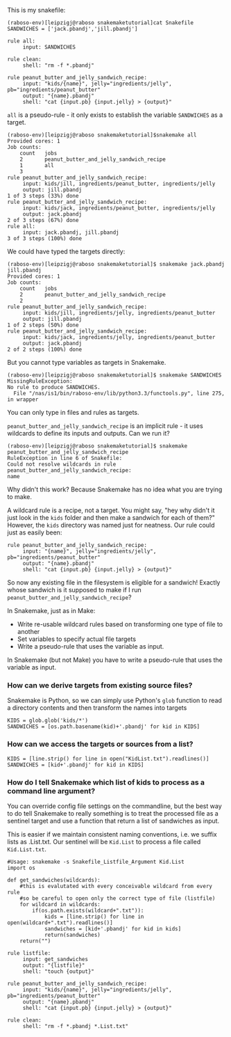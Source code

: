 This is my snakefile:
```
(raboso-env)[leipzigj@raboso snakemaketutorial]cat Snakefile 
SANDWICHES = ['jack.pbandj','jill.pbandj']

rule all:
     input: SANDWICHES

rule clean:
     shell: "rm -f *.pbandj"

rule peanut_butter_and_jelly_sandwich_recipe:
     input: "kids/{name}", jelly="ingredients/jelly", pb="ingredients/peanut_butter"
     output: "{name}.pbandj"
     shell: "cat {input.pb} {input.jelly} > {output}"
```

`all` is a pseudo-rule - it only exists to establish the variable `SANDWICHES` as a target.

```
(raboso-env)[leipzigj@raboso snakemaketutorial]$snakemake all
Provided cores: 1
Job counts:
    count	jobs
    2		peanut_butter_and_jelly_sandwich_recipe
    1		all
    3
rule peanut_butter_and_jelly_sandwich_recipe:
     input: kids/jill, ingredients/peanut_butter, ingredients/jelly
     output: jill.pbandj
1 of 3 steps (33%) done
rule peanut_butter_and_jelly_sandwich_recipe:
     input: kids/jack, ingredients/peanut_butter, ingredients/jelly
     output: jack.pbandj
2 of 3 steps (67%) done
rule all:
     input: jack.pbandj, jill.pbandj
3 of 3 steps (100%) done
```
We could have typed the targets directly:
```
(raboso-env)[leipzigj@raboso snakemaketutorial]$ snakemake jack.pbandj jill.pbandj
Provided cores: 1
Job counts:
    count	jobs
    2		peanut_butter_and_jelly_sandwich_recipe
    2
rule peanut_butter_and_jelly_sandwich_recipe:
     input: kids/jill, ingredients/jelly, ingredients/peanut_butter
     output: jill.pbandj
1 of 2 steps (50%) done
rule peanut_butter_and_jelly_sandwich_recipe:
     input: kids/jack, ingredients/jelly, ingredients/peanut_butter
     output: jack.pbandj
2 of 2 steps (100%) done
```
But you cannot type variables as targets in Snakemake.
```
(raboso-env)[leipzigj@raboso snakemaketutorial]$ snakemake SANDWICHES
MissingRuleException:
No rule to produce SANDWICHES.
  File "/nas/is1/bin/raboso-env/lib/python3.3/functools.py", line 275, in wrapper
```
You can only type in files and rules as targets.

`peanut_butter_and_jelly_sandwich_recipe` is an implicit rule - it uses wildcards to define its inputs and outputs. Can we run it?
```
(raboso-env)[leipzigj@raboso snakemaketutorial]$ snakemake peanut_butter_and_jelly_sandwich_recipe
RuleException in line 6 of Snakefile:
Could not resolve wildcards in rule peanut_butter_and_jelly_sandwich_recipe:
name
```
Why didn't this work? Because Snakemake has no idea what you are trying to make.

A wildcard rule is a recipe, not a target. You might say, "hey why didn't it just look in the `kids` folder and then make a sandwich for each of them?" However, the `kids` directory was named just for neatness. Our rule could just as easily been:
```
rule peanut_butter_and_jelly_sandwich_recipe:
     input: "{name}", jelly="ingredients/jelly", pb="ingredients/peanut_butter"
     output: "{name}.pbandj"
     shell: "cat {input.pb} {input.jelly} > {output}"
```


So now any existing file in the filesystem is eligible for a sandwich! Exactly whose sandwich is it supposed to make if I run `peanut_butter_and_jelly_sandwich_recipe`?


In Snakemake, just as in Make:
*  Write re-usable wildcard rules based on transforming one type of file to another
*  Set variables to specify actual file targets
*  Write a pseudo-rule that uses the variable as input.

In Snakemake (but not Make) you have to write a pseudo-rule that uses the variable as input.

### How can we derive targets from existing source files?

Snakemake is Python, so we can simply use Python's `glob` function to read a directory contents and then transform the names into targets
```
KIDS = glob.glob('kids/*')
SANDWICHES = [os.path.basename(kid)+'.pbandj' for kid in KIDS]
```

### How can we access the targets or sources from a list?
```
KIDS = [line.strip() for line in open("KidList.txt").readlines()]
SANDWICHES = [kid+'.pbandj' for kid in KIDS]
```

### How do I tell Snakemake which list of kids to process as a command line argument?
You can override config file settings on the commandline, but the best way to do tell Snakemake to really something is to treat the processed file as a sentinel target and use a function that return a list of sandwiches as input.

This is easier if we maintain consistent naming conventions, i.e. we suffix lists as .List.txt. Our sentinel will be `Kid.List` to process a file called `Kid.List.txt`.

```
#Usage: snakemake -s Snakefile_Listfile_Argument Kid.List
import os

def get_sandwiches(wildcards):
    #this is evalutated with every conceivable wildcard from every rule
    #so be careful to open only the correct type of file (listfile)
    for wildcard in wildcards:
        if(os.path.exists(wildcard+".txt")):
            kids = [line.strip() for line in open(wildcard+".txt").readlines()]
            sandwiches = [kid+'.pbandj' for kid in kids]
            return(sandwiches)
    return("")

rule listfile:
     input: get_sandwiches
     output: "{listfile}"
     shell: "touch {output}"

rule peanut_butter_and_jelly_sandwich_recipe:
     input: "kids/{name}", jelly="ingredients/jelly", pb="ingredients/peanut_butter"
     output: "{name}.pbandj"
     shell: "cat {input.pb} {input.jelly} > {output}"

rule clean:
     shell: "rm -f *.pbandj *.List.txt"
```